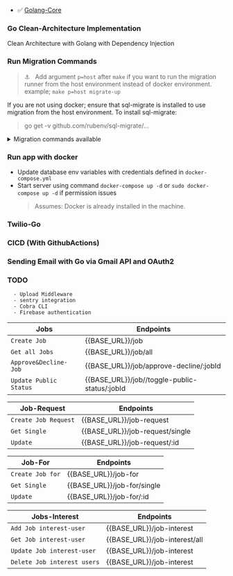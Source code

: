  - ✅ [Golang-Core](https://github.com/Denes-cilwal/Base-Go)


### Go Clean-Architecture Implementation
Clean Architecture with Golang with Dependency Injection

### Run Migration Commands
> ⚓️ &nbsp; Add argument `p=host` after `make` if you want to run the migration runner from the host environment instead of docker environment. example; `make p=host migrate-up`

If you are not using docker; ensure that sql-migrate is installed to use migration from the host environment.
To install sql-migrate:
> go get -v github.com/rubenv/sql-migrate/...

<details>
    <summary>Migration commands available</summary>

| Command              | Desc                                                       |
| -------------------- | ---------------------------------------------------------- |
| `make migrate-status`| Show migration status                                      |
| `make migrate-up`    | Migrates the database to the most recent version available |
| `make migrate-down`  | Undo a database migration                                  |
| `make redo`          | Reapply the last migration                                 |
| `make create`        | Create new migration file                                  |

</details>


### Run app with docker
- Update database env variables with credentials defined in `docker-compose.yml`
- Start server using command `docker-compose up -d` or `sudo docker-compose up -d` if permission issues
    > Assumes: Docker is already installed in the machine. 


### Twilio-Go 
### CICD  (With GithubActions)
### Sending Email with Go via Gmail API and OAuth2

###  TODO 
      - Upload Middleware
      - sentry integration
      - Cobra CLI
      - Firebase authentication

 
 
| Jobs                  | Endpoints                                                  |
| --------------------  | ---------------------------------------------------------- |
| `Create Job`          |    {{BASE_URL}}/job                                        |
| `Get all Jobs`        |    {{BASE_URL}}/job/all                                    |
| `Approve&Decline-Job` |    {{BASE_URL}}/job/approve-decline/:jobId                 |
| `Update Public Status`|    {{BASE_URL}}/job//toggle-public-status/:jobId           |



| Job-Request           | Endpoints                                                  |
| --------------------  | ---------------------------------------------------------- |
| `Create Job Request`  |    {{BASE_URL}}/job-request                                |
| `Get Single `         |    {{BASE_URL}}/job-request/single                         |
| `Update`              |    {{BASE_URL}}/job-request/:id                            |

| Job-For               | Endpoints                                                  |
| ----------------------| ---------------------------------------------------------- |
| `Create Job for`      |    {{BASE_URL}}/job-for                                    |
| `Get Single `         |    {{BASE_URL}}/job-for/single                             |
| `Update`              |    {{BASE_URL}}/job-for/:id                                |

| Jobs-Interest              | Endpoints                                                  |
| -------------------------- | ---------------------------------------------------------- |
| `Add Job interest-user`    |    {{BASE_URL}}/job-interest                               |
| `Get Job interest-user`    |    {{BASE_URL}}/job-interest/all                           |
| `Update Job interest-user `|    {{BASE_URL}}/job-interest                               |
| `Delete Job interest users`|    {{BASE_URL}}/job-interest                               |

      
    
 


